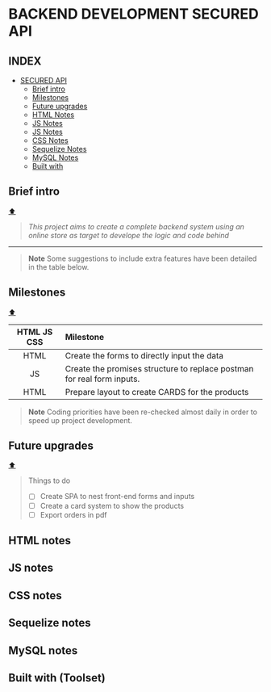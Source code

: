 # BACKEND DEVELOPMENT SECURED API

## INDEX

- [SECURED API](#quiz-insides)
    - [Brief intro](#brief-intro)
    - [Milestones](#game-rules-)
    - [Future upgrades](#game-viewspages-)
    - [HTML Notes](#fun-scoring-)
    - [JS Notes](#play--learn-)
    - [JS Notes](#play--learn-)
    - [CSS Notes](#play--learn-)
    - [Sequelize Notes](#play--learn-)
    - [MySQL Notes](#play--learn-)
    - [Built with](#play--learn-)
 

## Brief intro
[⬆️](#index)

>*This project aims to create a complete backend system using an online store as target to develope the logic and code behind*

***

> __Note__
Some suggestions to include extra features have been detailed in the table below.

## Milestones
[⬆️](#index)

| HTML JS CSS     | Milestone |
| :-----------:   | :---------- |
|HTML               | Create the forms to directly input the data     |
|JS           | Create the promises structure to replace postman for real form inputs.     |
|HTML               | Prepare layout to create CARDS for the products


> __Note__
Coding priorities have been re-checked almost daily in order to speed up project development.


## Future upgrades
[⬆️](#index)

>Things to do
>- [ ] Create SPA to nest front-end forms and inputs 
>- [ ] Create a card system to show the products
>- [ ] Export orders in pdf


## HTML notes






## JS notes











## CSS notes











## Sequelize notes











## MySQL notes

















## Built with (Toolset)